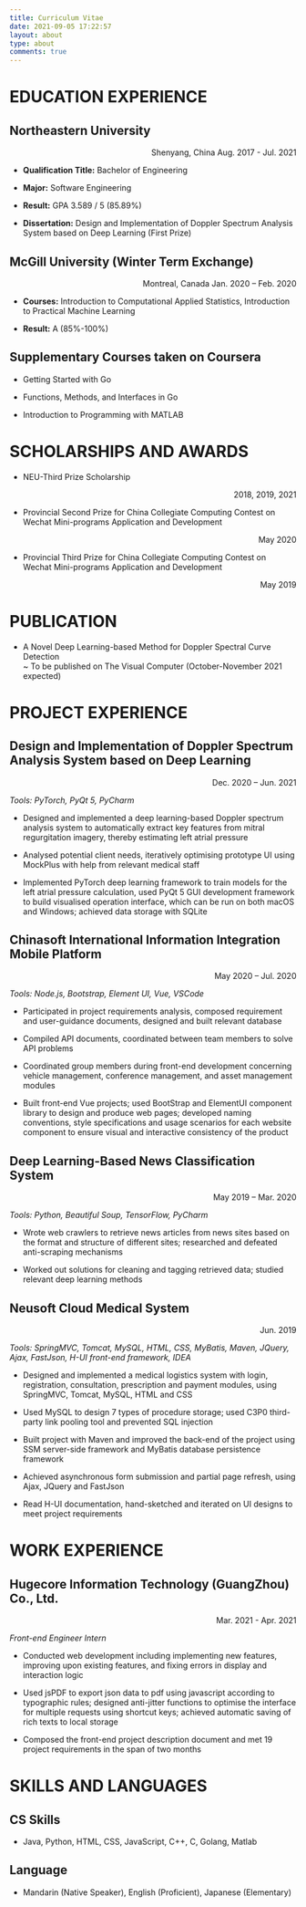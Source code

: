 ```yaml
---
title: Curriculum Vitae
date: 2021-09-05 17:22:57
layout: about
type: about
comments: true
---
```

# EDUCATION EXPERIENCE
## Northeastern University

<p align="right">Shenyang, China Aug. 2017 - Jul. 2021</p>

- **Qualification Title:** Bachelor of Engineering

- **Major:** Software Engineering 

- **Result:** GPA 3.589 / 5 (85.89%)

- **Dissertation:** Design and Implementation of Doppler Spectrum Analysis System based on Deep Learning (First Prize)      

## McGill University (Winter Term Exchange)

<p align="right">Montreal, Canada Jan. 2020 – Feb. 2020</p>

- **Courses:** Introduction to Computational Applied Statistics, Introduction to Practical Machine Learning 

- **Result:** A (85%-100%)

## Supplementary Courses taken on Coursera

- Getting Started with Go

- Functions, Methods, and Interfaces in Go

- Introduction to Programming with MATLAB 

# SCHOLARSHIPS AND AWARDS 
- NEU-Third Prize Scholarship	
<p align="right">2018, 2019, 2021</p>

- Provincial Second Prize for China Collegiate Computing Contest on Wechat Mini-programs Application and Development
<p align="right">May 2020</p>

- Provincial Third Prize for China Collegiate Computing Contest on Wechat Mini-programs Application and Development

<p align="right">May 2019</p>

# PUBLICATION

- A Novel Deep Learning-based Method for Doppler Spectral Curve Detection            
~ To be published on The Visual Computer (October-November 2021 expected)

# PROJECT EXPERIENCE             
## Design and Implementation of Doppler Spectrum Analysis System based on Deep Learning

<p align="right">Dec. 2020 – Jun. 2021</p>

*Tools: PyTorch, PyQt 5, PyCharm*

- Designed and implemented a deep learning-based Doppler spectrum analysis system to automatically extract key features from mitral regurgitation imagery, thereby estimating left atrial pressure

- Analysed potential client needs, iteratively optimising prototype UI using MockPlus with help from relevant medical staff 

- Implemented PyTorch deep learning framework to train models for the left atrial pressure calculation, used PyQt 5 GUI development framework to build visualised operation interface, which can be run on both macOS and Windows; achieved data storage with SQLite 

## Chinasoft International Information Integration Mobile Platform
<p align="right">May 2020 – Jul. 2020</p>

*Tools: Node.js, Bootstrap, Element UI, Vue, VSCode*

- Participated in project requirements analysis, composed requirement and user-guidance documents, designed and built relevant database

- Compiled API documents, coordinated between team members to solve API problems 

- Coordinated group members during front-end development concerning vehicle management, conference management, and asset management modules

- Built front-end Vue projects; used BootStrap and ElementUI component library to design and produce web pages; developed naming conventions, style specifications and usage scenarios for each website component to ensure visual and interactive consistency of the product 

## Deep Learning-Based News Classification System

<p align="right">May 2019 – Mar. 2020</p>

*Tools: Python, Beautiful Soup, TensorFlow, PyCharm*

- Wrote web crawlers to retrieve news articles from news sites based on the format and structure of different sites; researched and defeated anti-scraping mechanisms 

- Worked out solutions for cleaning and tagging retrieved data; studied relevant deep learning methods 

## Neusoft Cloud Medical System

<p align="right">Jun. 2019</p>

*Tools: SpringMVC, Tomcat, MySQL, HTML, CSS, MyBatis, Maven, JQuery, Ajax, FastJson, H-UI front-end framework, IDEA*

- Designed and implemented a medical logistics system with login, registration, consultation, prescription and payment modules, using SpringMVC, Tomcat, MySQL, HTML and CSS

- Used MySQL to design 7 types of procedure storage; used C3P0 third-party link pooling tool and prevented SQL injection 

- Built project with Maven and improved the back-end of the project using SSM server-side framework and MyBatis database persistence framework

- Achieved asynchronous form submission and partial page refresh, using Ajax, JQuery and FastJson 

- Read H-UI documentation, hand-sketched and iterated on UI designs to meet project requirements 

# WORK EXPERIENCE 
## Hugecore Information Technology (GuangZhou) Co., Ltd.

<p align="right">Mar. 2021 - Apr. 2021</p>

*Front-end Engineer Intern*

- Conducted web development including implementing new features, improving upon existing features,  and fixing errors in display and interaction logic

- Used jsPDF to export json data to pdf using javascript according to typographic rules; designed anti-jitter functions to optimise the interface for multiple requests using shortcut keys; achieved automatic saving of rich texts to local storage

- Composed the front-end project description document and met 19 project requirements in the span of two months 

# SKILLS AND LANGUAGES

## CS Skills

- Java, Python, HTML, CSS, JavaScript, C++, C, Golang, Matlab 

## Language
- Mandarin (Native Speaker), English (Proficient), Japanese (Elementary)

